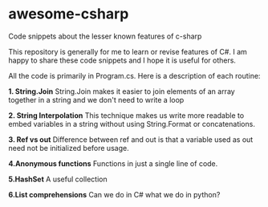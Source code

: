 # awesome-csharp
Code snippets about the lesser known features of c-sharp

This repository is generally for me to learn or revise features of C#. I am happy to share these code snippets and I hope it is useful for others. 

All the code is primarily in Program.cs. Here is a description of each routine:

**1. String.Join**
String.Join makes it easier to join elements of an array together in a string and we don't need to write a loop
 
 **2. String Interpolation**
 This technique makes us write more readable to embed variables in a string without using String.Format or concatenations.
 
 **3. Ref vs out**
 Difference between ref and out is that a variable used as out need not be initialized before usage.
 
 **4.Anonymous functions**
 Functions in just a single line of code. 

 **5.HashSet**
 A useful collection

  **6.List comprehensions**
  Can we do in C# what we do in python?